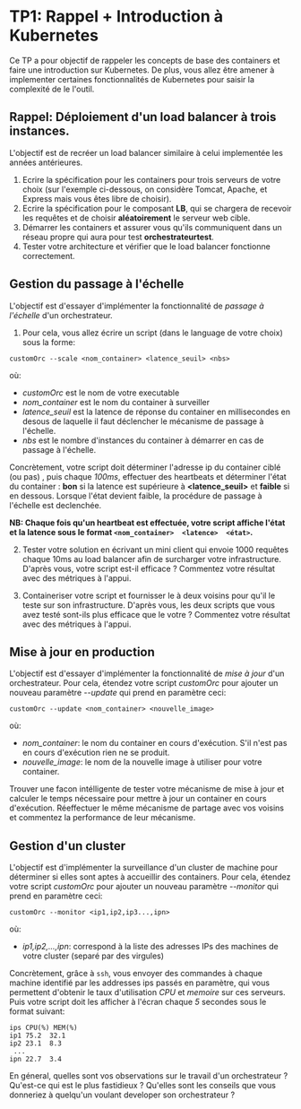 # TP1: Rappel + Introduction à Kubernetes

Ce TP a pour objectif de rappeler les concepts de base des containers et faire une introduction sur Kubernetes.
De plus, vous allez être amener à implementer certaines fonctionnalités de Kubernetes pour saisir la complexité de le l'outil.

## Rappel: Déploiement d'un load balancer à trois instances.

L'objectif est de recréer un load balancer similaire à celui implementée les années antérieures.

1. Ecrire la spécification pour les containers pour trois serveurs de votre choix (sur l'exemple ci-dessous, on considère Tomcat, Apache, et Express mais vous êtes libre de choisir).
2. Ecrire la spécification pour le composant **LB**, qui se chargera de recevoir les requêtes et de choisir **aléatoirement** le serveur web cible.
3. Démarrer les containers et assurer vous qu'ils communiquent dans un réseau propre qui aura pour test **orchestrateurtest**.
4. Tester votre architecture et vérifier que le load balancer fonctionne correctement.

## Gestion du passage à l'échelle 

L'objectif est d'essayer d'implémenter la fonctionnalité de *passage à l'échelle* d'un orchestrateur.
1. Pour cela, vous allez écrire un script (dans le language de votre choix) sous la forme: 

`customOrc --scale <nom_container> <latence_seuil> <nbs>`

où:

- *customOrc* est le nom de votre executable
- *nom_container* est le nom du container à surveiller 
- *latence_seuil* est la latence de réponse du container en millisecondes en desous de laquelle il faut déclencher le mécanisme de passage à l'échelle.
- *nbs* est le nombre d'instances du container à démarrer en cas de passage à l'échelle.

Concrètement, votre script doit déterminer l'adresse ip du container ciblé (ou pas) , puis chaque *100ms*, effectuer des heartbeats et déterminer l'état du container : **bon** si la latence
  est supérieure à **<latence_seuil>** et **faible** si en dessous.
  Lorsque l'état devient faible, la procédure de passage à l'échelle est declenchée.
  
  **NB: Chaque fois qu'un heartbeat est effectuée, votre script affiche l'état et la latence sous le format `<nom_container>  <latence>  <état>`.**
  
  2. Tester votre solution en écrivant un mini client qui envoie 1000 requêtes chaque 10ms au load balancer afin de surcharger votre infrastructure.
  D'après vous, votre script est-il efficace ? Commentez votre résultat avec des métriques à l'appui.
  
  3. Containeriser votre script et fournisser le à deux voisins pour qu'il le teste sur son infrastructure.
  D'après vous, les deux scripts que vous avez testé sont-ils plus efficace que le votre ? Commentez votre résultat avec des métriques à l'appui. 
  
  ## Mise à jour en production
  
  L'objectif est d'essayer d'implémenter la fonctionnalité de *mise à jour* d'un orchestrateur.
  Pour cela, étendez votre script *customOrc* pour ajouter un nouveau paramètre *--update* qui prend en paramètre ceci:
  
  `customOrc --update <nom_container> <nouvelle_image>`
  
  où:
  
  - *nom_container*: le nom du container en cours d'exécution. S'il n'est pas en cours d'exécution rien ne se produit.
  - *nouvelle_image*: le nom de la nouvelle image à utiliser pour votre container.

Trouver une facon intélligente de tester votre mécanisme de mise à jour et calculer le temps nécessaire pour mettre à jour un container en cours d'exécution.
Réeffectuer le même mécanisme de partage avec vos voisins et commentez la performance de leur mécanisme.

## Gestion d'un cluster 

L'objectif est d'implémenter la surveillance d'un cluster de machine pour déterminer si elles sont aptes à accueillir des containers.
Pour cela, étendez votre script *customOrc* pour ajouter un nouveau paramètre *--monitor* qui prend en paramètre ceci:

`customOrc --monitor <ip1,ip2,ip3...,ipn>`

où:

- *ip1,ip2,...,ipn*: correspond à la liste des adresses IPs des machines de votre cluster (separé par des virgules)

Concrètement, grâce à `ssh`, vous envoyer des commandes à chaque machine identifié par les addresses ips passés en paramètre, qui vous permettent d'obtenir le taux d'utilisation *CPU* et *memoire* sur ces serveurs.
Puis votre script doit les afficher à l'écran chaque *5* secondes sous le format suivant:

```
ips CPU(%) MEM(%)
ip1 75.2  32.1
ip2 23.1  8.3
 ...
ipn 22.7  3.4
```

En géneral, quelles sont vos observations sur le travail d'un orchestrateur ? Qu'est-ce qui est le plus fastidieux ? Qu'elles sont les conseils que vous donneriez à quelqu'un voulant developer son orchestrateur ?

